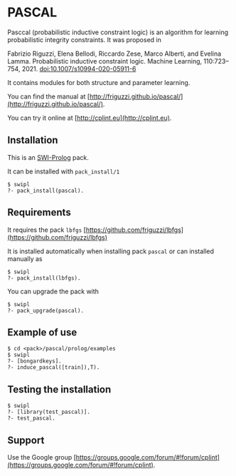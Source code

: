 PASCAL
======


Pasccal (probabilistic inductive constraint logic) is an algorithm for learning probabilistic integrity constraints. It was 
proposed in 

Fabrizio Riguzzi, Elena Bellodi, Riccardo Zese, Marco Alberti, and Evelina Lamma. Probabilistic inductive constraint logic. Machine Learning, 110:723–754, 2021. 
[doi:10.1007/s10994-020-05911-6](https://doi.org/10.1007/s10994-020-05911-6)

It contains modules for both structure and parameter learning.


You can find the manual at [http://friguzzi.github.io/pascal/](http://friguzzi.github.io/pascal/).

You can try it online at [http://cplint.eu](http://cplint.eu).

Installation
------------
This is an [SWI-Prolog](http://www.swi-prolog.org/) pack.

It can be installed with `pack_install/1`

    $ swipl
    ?- pack_install(pascal).

Requirements
-------------
It requires the pack `lbfgs` [https://github.com/friguzzi/lbfgs](https://github.com/friguzzi/lbfgs)

It is installed automatically when installing pack `pascal` or can installed manually as

    $ swipl
    ?- pack_install(lbfgs).

You can upgrade the pack with

    $ swipl
    ?- pack_upgrade(pascal).


Example of use
---------------

    $ cd <pack>/pascal/prolog/examples
    $ swipl
    ?- [bongardkeys].
    ?- induce_pascal([train]),T).

Testing the installation
------------------------

    $ swipl
    ?- [library(test_pascal)].
    ?- test_pascal.

Support
-------

Use the Google group [https://groups.google.com/forum/#!forum/cplint](https://groups.google.com/forum/#!forum/cplint).